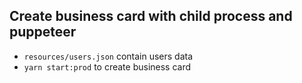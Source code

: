 ## Create business card with child process and puppeteer

- `resources/users.json` contain users data
- `yarn start:prod` to create business card
